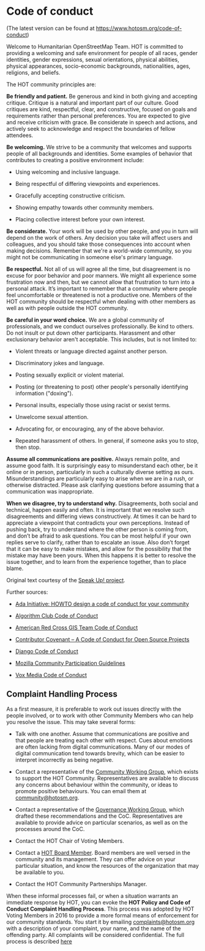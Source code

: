 # Code of conduct

(The latest version can be found at https://www.hotosm.org/code-of-conduct)

Welcome to Humanitarian OpenStreetMap Team. HOT is committed to providing a welcoming and safe environment for people of all races, gender identities, gender expressions, sexual orientations, physical abilities, physical appearances, socio-economic backgrounds, nationalities, ages, religions, and beliefs.

The HOT community principles are:

**Be friendly and patient.** Be generous and kind in both giving and accepting critique. Critique is a natural and important part of our culture. Good critiques are kind, respectful, clear, and constructive, focused on goals and requirements rather than personal preferences. You are expected to give and receive criticism with grace. Be considerate in speech and actions, and actively seek to acknowledge and respect the boundaries of fellow attendees.

**Be welcoming.** We strive to be a community that welcomes and supports people of all backgrounds and identities. Some examples of behavior that contributes to creating a positive environment include:

- Using welcoming and inclusive language.

- Being respectful of differing viewpoints and experiences.

- Gracefully accepting constructive criticism.

- Showing empathy towards other community members.

- Placing collective interest before your own interest.

**Be considerate.** Your work will be used by other people, and you in turn will depend on the work of others. Any decision you take will affect users and colleagues, and you should take those consequences into account when making decisions. Remember that we're a world-wide community, so you might not be communicating in someone else's primary language.

**Be respectful.** Not all of us will agree all the time, but disagreement is no excuse for poor behavior and poor manners. We might all experience some frustration now and then, but we cannot allow that frustration to turn into a personal attack. It’s important to remember that a community where people feel uncomfortable or threatened is not a productive one. Members of the HOT community should be respectful when dealing with other members as well as with people outside the HOT community.

**Be careful in your word choice.** We are a global community of professionals, and we conduct ourselves professionally. Be kind to others. Do not insult or put down other participants. Harassment and other exclusionary behavior aren't acceptable. This includes, but is not limited to:

- Violent threats or language directed against another person.

- Discriminatory jokes and language.

- Posting sexually explicit or violent material.

- Posting (or threatening to post) other people's personally identifying information ("doxing").

- Personal insults, especially those using racist or sexist terms.

- Unwelcome sexual attention.

- Advocating for, or encouraging, any of the above behavior.

- Repeated harassment of others. In general, if someone asks you to stop, then stop.

**Assume all communications are positive.** Always remain polite, and assume good faith. It is surprisingly easy to misunderstand each other, be it online or in person, particularly in such a culturally diverse setting as ours. Misunderstandings are particularly easy to arise when we are in a rush, or otherwise distracted. Please ask clarifying questions before assuming that a communication was inappropriate.

**When we disagree, try to understand why.** Disagreements, both social and technical, happen easily and often. It is important that we resolve such disagreements and differing views constructively. At times it can be hard to appreciate a viewpoint that contradicts your own perceptions. Instead of pushing back, try to understand where the other person is coming from, and don’t be afraid to ask questions. You can be most helpful if your own replies serve to clarify, rather than to escalate an issue. Also don’t forget that it can be easy to make mistakes, and allow for the possibility that the mistake may have been yours. When this happens it is better to resolve the issue together, and to learn from the experience together, than to place blame.


Original text courtesy of the [Speak Up! project](http://web.archive.org/web/20141109123859/http://speakup.io/coc.html).

Further sources:

- [Ada Initiative: HOWTO design a code of conduct for your community](https://adainitiative.org/2014/02/18/howto-design-a-code-of-conduct-for-your-community/)

- [Algorithm Club Code of Conduct](https://github.com/drtortoise/critical-algorithm-studies/blob/master/code-of-conduct.md)

- [American Red Cross GIS Team Code of Conduct](https://github.com/AmericanRedCross/team-code-of-conduct)

- [Contributor Covenant – A Code of Conduct for Open Source Projects](http://contributor-covenant.org/)

- [Django Code of Conduct](https://www.djangoproject.com/conduct/)

- [Mozilla Community Participation Guidelines](https://www.mozilla.org/en-US/about/governance/policies/participation/)

- [Vox Media Code of Conduct](http://code-of-conduct.voxmedia.com/)

## Complaint Handling Process

As a first measure, it is preferable to work out issues directly with the people involved, or to work with other Community Members who can help you resolve the issue. This may take several forms:

- Talk with one another. Assume that communications are positive and that people are treating each other with respect. Cues about emotions are often lacking from digital communications. Many of our modes of digital communication tend towards brevity, which can be easier to interpret incorrectly as being negative.

- Contact a representative of the [Community Working Group](https://www.hotosm.org/community/working-groups/), which exists to support the HOT Community. Representatives are available to discuss any concerns about behaviour within the community, or ideas to promote positive behaviours. You can email them at [community@hotosm.org](mailto:community@hotosm.org).

- Contact a representative of the [Governance Working Group](https://www.hotosm.org/community/working-groups/), which drafted these recommendations and the CoC. Representatives are available to provide advice on particular scenarios, as well as on the processes around the CoC.

- Contact the HOT Chair of Voting Members.

- Contact a [HOT Board Member](https://www.hotosm.org/board). Board members are well versed in the community and its management. They can offer advice on your particular situation, and know the resources of the organization that may be available to you.

- Contact the HOT Community Partnerships Manager.

When these informal processes fail, or when a situation warrants an immediate response by HOT, you can evoke the **HOT Policy and Code of Conduct Complaint Handling Process**. This process was adopted by HOT Voting Members in 2016 to provide a more formal means of enforcement for our community standards. You start it by emailing [complaints@hotosm.org](mailto:compaints@hotosm.org) with a description of your complaint, your name, and the name of the offending party. All complaints will be considered confidential. The full process is described [here](https://docs.google.com/document/d/1xb-SPADtSbgwl6mAgglHMPHpknt-E7lKRoIcSbW431A/edit)
